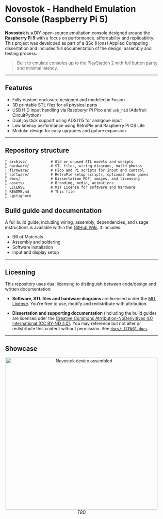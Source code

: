 # Novostok - Handheld Emulation Console (Raspberry Pi 5)

**Novostok** is a DIY open-source emultation console designed around the **Raspberry Pi 5** with a focus on performance, affordability and replicability. This project was developed as part of a BSc (Hons) Applied Computing dissertation and includes full documentation of the design, assembly and testing process.

> Built to emulate consoles up to the PlayStation 2 with full button parity and minimal latency.

---

## Features
- Fully custom enclosure designed and modeled in Fusion
- 3D printable STL files for all physical parts
- USB HID input handling via Raspberyr Pi Pico and `usb_hid` (Adafruit CircuitPython)
- Dual joystick support using ADS1115 for analgoue input
- Low latency performance using RetroPie and Raspberry Pi OS Lite
- Modular design for easy upgrades and guture expansion

---

## Repository structure

```text
📁 archive/           # Old or unused STL models and scripts
📁 hardware/          # STL files, wiring diagrams, build photos
📁 firmware/          # Pico and Pi scripts for input and control
📁 software/          # RetroPie setup scripts, optional demo games
📁 docs/              # Dissertation PDF, images, and licensing
📁 assets/            # Branding, media, animations
📄 LICENSE            # MIT License for software and hardware
📄 README.md          # This file
📄 .gitignore
```

## Build guide and documentation

A full build guide, including wiring, assembly, dependencies, and usage instructions is available within the [GitHub Wiki](https://github.com/naomisilver/novostok/wiki).
It includes:
- Bill of Materials
- Assembly and soldering
- Software installation
- Input and display setup

---

## Licesning

This repository uses dual licensing to distinguish between code/design and written documentation:
- **Software, STL files and hardware diagrams** are licensed under the [MIT License](./LICENSE).
You're free to use, modify and redistribute with attribution.

- **Dissertation and supporting documentation** (including the build guide) are licensed uder the [Creative Commons Atrribution-NoDerivitives 4.0 International (CC BY-ND 4.0)](https://creativecommons.org/licenses/by-nd/4.0/).
You may reference but not alter or redistribute this content without permission. See [`docs/LICENSE.docs`](./docs/LICENSE.docs).

---

## Showcase

<p align="center">
  <img src="docs/images/device_assembled.jpg" alt="Novostok device assembled" width="500" />
  <br>
  <i>TBD</i>
</p>






